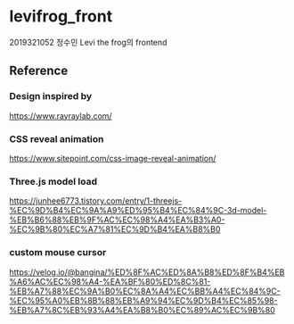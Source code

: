 # levifrog_front
2019321052 정수민
Levi the frog의 frontend

## Reference

### Design inspired by 
https://www.rayraylab.com/
### CSS reveal animation
https://www.sitepoint.com/css-image-reveal-animation/
### Three.js model load
https://junhee6773.tistory.com/entry/1-threejs-%EC%9D%B4%EC%9A%A9%ED%95%B4%EC%84%9C-3d-model-%EB%B6%88%EB%9F%AC%EC%98%A4%EA%B3%A0-%EC%9B%80%EC%A7%81%EC%9D%B4%EA%B8%B0
### custom mouse cursor
https://velog.io/@bangina/%ED%8F%AC%ED%8A%B8%ED%8F%B4%EB%A6%AC%EC%98%A4-%EA%BF%80%ED%8C%81-%EB%A7%88%EC%9A%B0%EC%8A%A4%EC%BB%A4%EC%84%9C-%EC%95%A0%EB%8B%88%EB%A9%94%EC%9D%B4%EC%85%98-%EB%A7%8C%EB%93%A4%EA%B8%B0%EC%89%AC%EC%9B%80